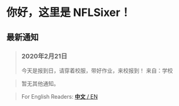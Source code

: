 # 你好，这里是 NFLSixer！

## 最新通知
>### 2020年2月21日
>今天是报到日，请穿着校服，带好作业，来校报到！
>来自：学校

>暂无其他通知。

>For English Readers: [**中文** / EN](en/)